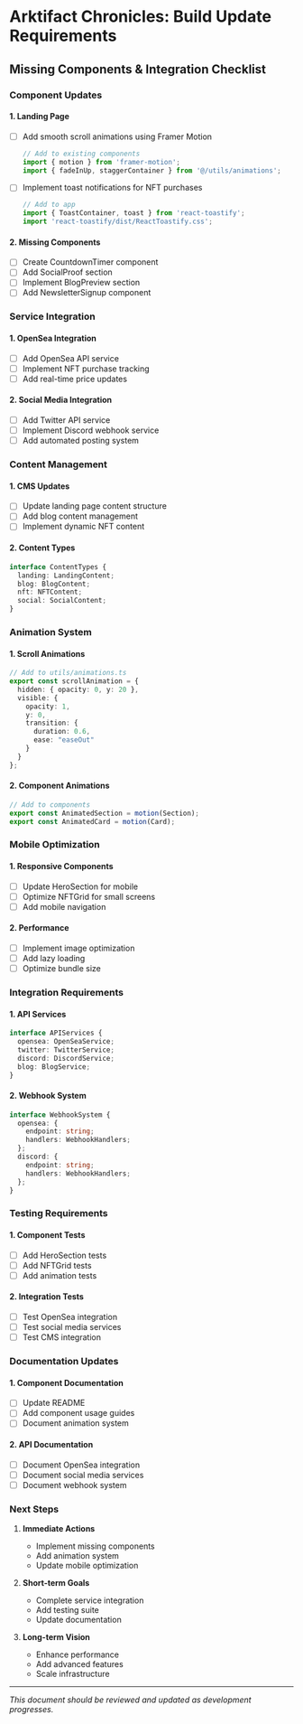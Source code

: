 # Arktifact Chronicles: Build Update Requirements
## Missing Components & Integration Checklist

### Component Updates

#### 1. Landing Page
- [ ] Add smooth scroll animations using Framer Motion
  ```typescript
  // Add to existing components
  import { motion } from 'framer-motion';
  import { fadeInUp, staggerContainer } from '@/utils/animations';
  ```

- [ ] Implement toast notifications for NFT purchases
  ```typescript
  // Add to app
  import { ToastContainer, toast } from 'react-toastify';
  import 'react-toastify/dist/ReactToastify.css';
  ```

#### 2. Missing Components
- [ ] Create CountdownTimer component
- [ ] Add SocialProof section
- [ ] Implement BlogPreview section
- [ ] Add NewsletterSignup component

### Service Integration

#### 1. OpenSea Integration
- [ ] Add OpenSea API service
- [ ] Implement NFT purchase tracking
- [ ] Add real-time price updates

#### 2. Social Media Integration
- [ ] Add Twitter API service
- [ ] Implement Discord webhook service
- [ ] Add automated posting system

### Content Management

#### 1. CMS Updates
- [ ] Update landing page content structure
- [ ] Add blog content management
- [ ] Implement dynamic NFT content

#### 2. Content Types
```typescript
interface ContentTypes {
  landing: LandingContent;
  blog: BlogContent;
  nft: NFTContent;
  social: SocialContent;
}
```

### Animation System

#### 1. Scroll Animations
```typescript
// Add to utils/animations.ts
export const scrollAnimation = {
  hidden: { opacity: 0, y: 20 },
  visible: {
    opacity: 1,
    y: 0,
    transition: {
      duration: 0.6,
      ease: "easeOut"
    }
  }
};
```

#### 2. Component Animations
```typescript
// Add to components
export const AnimatedSection = motion(Section);
export const AnimatedCard = motion(Card);
```

### Mobile Optimization

#### 1. Responsive Components
- [ ] Update HeroSection for mobile
- [ ] Optimize NFTGrid for small screens
- [ ] Add mobile navigation

#### 2. Performance
- [ ] Implement image optimization
- [ ] Add lazy loading
- [ ] Optimize bundle size

### Integration Requirements

#### 1. API Services
```typescript
interface APIServices {
  opensea: OpenSeaService;
  twitter: TwitterService;
  discord: DiscordService;
  blog: BlogService;
}
```

#### 2. Webhook System
```typescript
interface WebhookSystem {
  opensea: {
    endpoint: string;
    handlers: WebhookHandlers;
  };
  discord: {
    endpoint: string;
    handlers: WebhookHandlers;
  };
}
```

### Testing Requirements

#### 1. Component Tests
- [ ] Add HeroSection tests
- [ ] Add NFTGrid tests
- [ ] Add animation tests

#### 2. Integration Tests
- [ ] Test OpenSea integration
- [ ] Test social media services
- [ ] Test CMS integration

### Documentation Updates

#### 1. Component Documentation
- [ ] Update README
- [ ] Add component usage guides
- [ ] Document animation system

#### 2. API Documentation
- [ ] Document OpenSea integration
- [ ] Document social media services
- [ ] Document webhook system

### Next Steps

1. **Immediate Actions**
   - Implement missing components
   - Add animation system
   - Update mobile optimization

2. **Short-term Goals**
   - Complete service integration
   - Add testing suite
   - Update documentation

3. **Long-term Vision**
   - Enhance performance
   - Add advanced features
   - Scale infrastructure

---

*This document should be reviewed and updated as development progresses.* 
